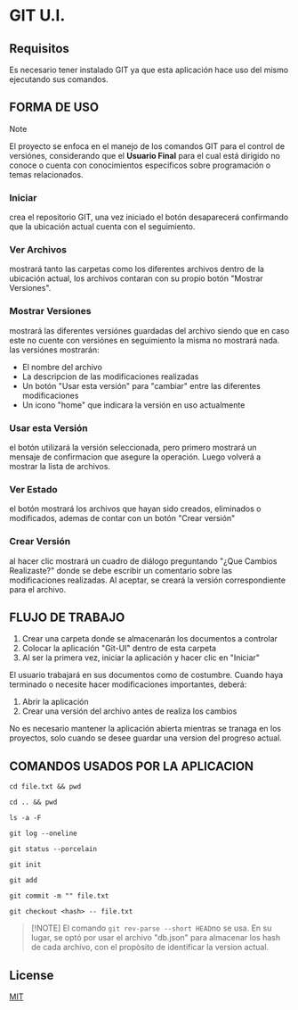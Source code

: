 # GIT U.I.

## Requisitos

Es necesario tener instalado GIT ya que esta aplicación hace uso del mismo ejecutando sus comandos.

## FORMA DE USO

> [!NOTE]  
> El proyecto se enfoca en el manejo de los comandos GIT para el control de versiónes, considerando que el **Usuario Final** para el cual está dirigido no conoce o cuenta con conocimientos especificos sobre programación o temas relacionados.

### Iniciar

crea el repositorio GIT, una vez iniciado el botón desaparecerá confirmando que la ubicación actual cuenta con el seguimiento.

### Ver Archivos

mostrará tanto las carpetas como los diferentes archivos dentro de la ubicación actual, los archivos contaran con su propio botón "Mostrar Versiones".

### Mostrar Versiones

mostrará las diferentes versiónes guardadas del archivo siendo que en caso este no cuente con versiónes en seguimiento la misma no mostrará nada.
las versiónes mostrarán:

- El nombre del archivo
- La descripcion de las modificaciones realizadas
- Un botón "Usar esta versión" para "cambiar" entre las diferentes modificaciones
- Un icono "home" que indicara la versión en uso actualmente

### Usar esta Versión

el botón utilizará la versión seleccionada, pero primero mostrará un mensaje de confirmacion que asegure la operación. Luego volverá a mostrar la lista de archivos.

### Ver Estado

el botón mostrará los archivos que hayan sido creados, eliminados o modificados, ademas de contar con un botón "Crear versión"

### Crear Versión

al hacer clic mostrará un cuadro de diálogo preguntando "¿Que Cambios Realizaste?" donde se debe escribir un comentario sobre las modificaciones realizadas. Al aceptar, se creará la versión correspondiente para el archivo.

## FLUJO DE TRABAJO

1. Crear una carpeta donde se almacenarán los documentos a controlar
2. Colocar la aplicación "Git-UI" dentro de esta carpeta
3. Al ser la primera vez, iniciar la aplicación y hacer clic en "Iniciar"

El usuario trabajará en sus documentos como de costumbre. Cuando haya terminado o necesite hacer modificaciones importantes, deberá:

1. Abrir la aplicación
2. Crear una versión del archivo antes de realiza los cambios

No es necesario mantener la aplicación abierta mientras se tranaga en los proyectos, solo cuando se desee guardar una version del progreso actual.

## COMANDOS USADOS POR LA APLICACION

```shell
cd file.txt && pwd

cd .. && pwd

ls -a -F

git log --oneline

git status --porcelain

git init

git add

git commit -m "" file.txt

git checkout <hash> -- file.txt

```

> [!NOTE] El comando `git rev-parse --short HEAD`no se usa. En su lugar, se optó por usar el archivo "db.json" para almacenar los hash de cada archivo, con el propòsito de identificar la version actual.

## License

[MIT](LICENSE)
